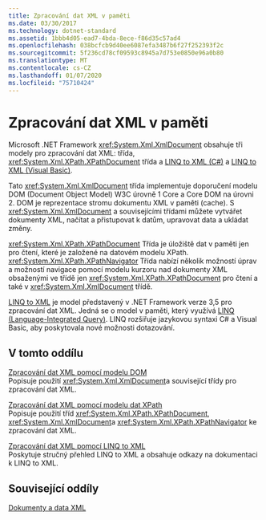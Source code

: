 ```yaml
---
title: Zpracování dat XML v paměti
ms.date: 03/30/2017
ms.technology: dotnet-standard
ms.assetid: 1bbb4d05-ead7-4bda-8ece-f86d35c57ad4
ms.openlocfilehash: 038bcfcb9d40ee6087efa3487b6f27f252393f2c
ms.sourcegitcommit: 5f236cd78cf09593c8945a7d753e0850e96a0b80
ms.translationtype: MT
ms.contentlocale: cs-CZ
ms.lasthandoff: 01/07/2020
ms.locfileid: "75710424"
---
```

# <a name="processing-xml-data-in-memory"></a>Zpracování dat XML v paměti
Microsoft .NET Framework <xref:System.Xml.XmlDocument> obsahuje tři modely pro zpracování dat XML: třída, <xref:System.Xml.XPath.XPathDocument> třída a [LINQ to XML (C#)](../../../csharp/programming-guide/concepts/linq/linq-to-xml-overview.md) a [LINQ to XML (Visual Basic)](../../../visual-basic/programming-guide/concepts/linq/linq-to-xml.md).  
  
 Tato <xref:System.Xml.XmlDocument> třída implementuje doporučení modelu DOM (Document Object Model) W3C úrovně 1 Core a Core DOM na úrovni 2. DOM je reprezentace stromu dokumentu XML v paměti (cache). S <xref:System.Xml.XmlDocument> a souvisejícími třídami můžete vytvářet dokumenty XML, načítat a přistupovat k datům, upravovat data a ukládat změny.  
  
 <xref:System.Xml.XPath.XPathDocument> Třída je úložiště dat v paměti jen pro čtení, které je založené na datovém modelu XPath. <xref:System.Xml.XPath.XPathNavigator> Třída nabízí několik možností úprav a možností navigace pomocí modelu kurzoru nad dokumenty XML obsaženými ve třídě jen <xref:System.Xml.XPath.XPathDocument> pro čtení a také v <xref:System.Xml.XmlDocument> třídě.  
  
 [LINQ to XML](../../../csharp/programming-guide/concepts/linq/linq-to-xml-overview.md) je model představený v .NET Framework verze 3,5 pro zpracování dat XML. Jedná se o model v paměti, který využívá [LINQ (Language-Integrated Query)](../../../csharp/programming-guide/concepts/linq/index.md). LINQ rozšiřuje jazykovou syntaxi C# a Visual Basic, aby poskytovala nové možnosti dotazování.  
  
## <a name="in-this-section"></a>V tomto oddílu  
 [Zpracování dat XML pomocí modelu DOM](../../../../docs/standard/data/xml/process-xml-data-using-the-dom-model.md)  
 Popisuje použití <xref:System.Xml.XmlDocument>a související třídy pro zpracování dat XML.  
  
 [Zpracování dat XML pomocí modelu dat XPath](../../../../docs/standard/data/xml/process-xml-data-using-the-xpath-data-model.md)  
 Popisuje použití tříd <xref:System.Xml.XPath.XPathDocument>, <xref:System.Xml.XmlDocument>a <xref:System.Xml.XPath.XPathNavigator> ke zpracování dat XML.  
  
 [Zpracování dat XML pomocí LINQ to XML](../../../../docs/standard/data/xml/process-xml-data-using-linq-to-xml.md)  
 Poskytuje stručný přehled LINQ to XML a obsahuje odkazy na dokumentaci k LINQ to XML.  
  
## <a name="related-sections"></a>Související oddíly  
 [Dokumenty a data XML](../../../../docs/standard/data/xml/index.md)

